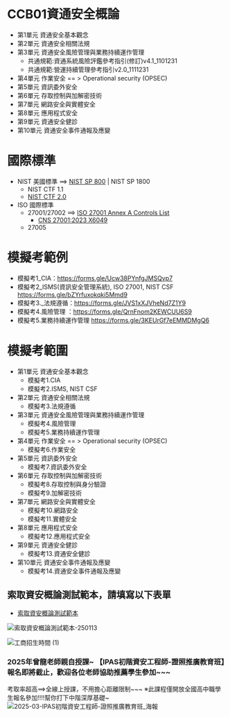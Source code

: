 # CCB01資通安全概論
- 第1單元	資通安全基本觀念
- 第2單元	資通安全相關法規
- 第3單元	資通安全風險管理與業務持續運作管理
  - 共通規範:資通系統風險評鑑參考指引(修訂)v4.1_1101231
  - 共通規範:營運持續管理參考指引v2.0_1111231 
- 第4單元	作業安全 == > Operational security (OPSEC)
- 第5單元	資訊委外安全
- 第6單元	存取控制與加解密技術
- 第7單元	網路安全與實體安全
- 第8單元	應用程式安全
- 第9單元	資通安全健診
- 第10單元	資通安全事件通報及應變

# 國際標準
- NIST 美國標準 ==> [NIST SP 800](https://csrc.nist.gov/publications/sp800)  | NIST SP 1800
  - NIST CTF 1.1
  - [NIST CTF 2.0](https://nvlpubs.nist.gov/nistpubs/CSWP/NIST.CSWP.29.pdf) 
- ISO 國際標準
  - 27001/27002 ==> [ISO 27001 Annex A Controls List]()
    - [CNS 27001:2023   X6049]() 
  - 27005 
# 模擬考範例
- 模擬考1_CIA：https://forms.gle/Ucw38PYnfgJMSQvp7
- 模擬考2_ISMS(資訊安全管理系統), ISO 27001, NIST CSF https://forms.gle/bZYrfuxokqki5Mmd9
- 模擬考3._法規遵循：https://forms.gle/JVS1xXJVheNd7Z1Y9
- 模擬考4.風險管理  ：https://forms.gle/QrnFnom2KEWCUU6S9
- 模擬考5.業務持續運作管理 https://forms.gle/3KEUrGf7eEMMDMgQ6
# 模擬考範圍
- 第1單元	資通安全基本觀念
  - 模擬考1.CIA
  - 模擬考2.ISMS, NIST CSF
- 第2單元	資通安全相關法規
  - 模擬考3.法規遵循 
- 第3單元	資通安全風險管理與業務持續運作管理
  - 模擬考4.風險管理 
  - 模擬考5.業務持續運作管理
- 第4單元	作業安全 == > Operational security (OPSEC)
  - 模擬考6.作業安全 
- 第5單元	資訊委外安全
  - 模擬考7.資訊委外安全 
- 第6單元	存取控制與加解密技術
  - 模擬考8.存取控制與身分驗證
  - 模擬考9.加解密技術
- 第7單元	網路安全與實體安全
  - 模擬考10.網路安全
  - 模擬考11.實體安全
- 第8單元	應用程式安全
  - 模擬考12.應用程式安全
- 第9單元	資通安全健診
  - 模擬考13.資通安全健診
- 第10單元	資通安全事件通報及應變
  - 模擬考14.資通安全事件通報及應變

## 索取資安概論測試範本，請填寫以下表單

- [索取資安概論測試範本](https://forms.gle/L7xfk1os6XFMyToL6)

![索取資安概論測試範本-250113](https://github.com/user-attachments/assets/ae4b018b-caba-4a83-9be6-20a16d226d87)



![工商招生時間 (1)](https://github.com/user-attachments/assets/6740bcb3-32ae-4041-90c2-89a5df4ccd80)
### 2025年曾龍老師親自授課~ 【IPAS初階資安工程師-證照推廣教育班】報名即將截止，歡迎各位老師協助推薦學生參加~~~

考取率超高==>全線上授課，不用擔心距離限制~~~
※此課程僅開放全國高中職學生報名參加!!!!幫你打下中階深厚基礎~
![2025-03-IPAS初階資安工程師-證照推廣教育班_海報](https://github.com/user-attachments/assets/6b7f23b0-7232-4221-a8fd-4c2093690772)


